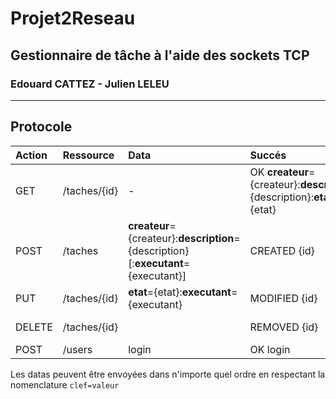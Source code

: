 # Projet2Reseau
##  Gestionnaire de tâche à l'aide des sockets TCP
### Edouard CATTEZ - Julien LELEU

----------------

## Protocole

| Action| Ressource  | Data | Succés | Echec |
|:------|:-----------|:-----|:-------|-------|
|GET|/taches/{id}|-|OK **createur**={createur}:**description**={description}:**etat**={etat}|NOT_FOUND {id}|
|POST|/taches|**createur**={createur}:**description**={description}[:**executant**={executant}]|CREATED {id}||
|PUT|/taches/{id}|**etat**={etat}:**executant**={executant}|MODIFIED {id}|NOT_FOUND {id}|
|DELETE|/taches/{id}||REMOVED {id}|NOT_FOUND {id}|
|POST|/users|login|OK login||

Les datas peuvent être envoyées dans n'importe quel ordre en respectant la nomenclature `clef=valeur`
